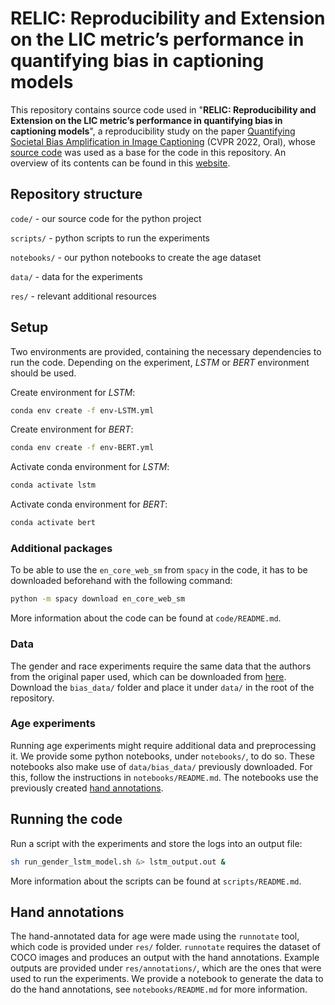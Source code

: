 #  **RELIC: Reproducibility and Extension on the LIC metric’s performance in quantifying bias in captioning models**

This repository contains source code used in "**RELIC: Reproducibility and Extension on the LIC metric’s performance in quantifying bias in captioning models**",
a reproducibility study on the paper [Quantifying Societal Bias Amplification in Image Captioning](https://openaccess.thecvf.com/content/CVPR2022/html/Hirota_Quantifying_Societal_Bias_Amplification_in_Image_Captioning_CVPR_2022_paper.html) (CVPR 2022, Oral),
whose [source code](https://github.com/rebnej/lick-caption-bias.git) was used as a base for the code in this repository.
An overview of its contents can be found in this [website](https://sites.google.com/view/cvpr-2022-quantify-bias/home).

## Repository structure

`code/` - our source code for the python project

`scripts/` - python scripts to run the experiments

`notebooks/` - our python notebooks to create the age dataset

`data/` - data for the experiments

`res/` - relevant additional resources

## Setup

Two environments are provided, containing the necessary dependencies to run the code.
Depending on the experiment, *LSTM* or *BERT* environment should be used.

Create environment for *LSTM*:

```bash
conda env create -f env-LSTM.yml
```

Create environment for *BERT*:

```bash
conda env create -f env-BERT.yml
```

Activate conda environment for *LSTM*:

```bash
conda activate lstm
```

Activate conda environment for *BERT*:

```bash
conda activate bert
```

### Additional packages

To be able to use the `en_core_web_sm` from `spacy` in the code, it has to be downloaded beforehand with the following command:

```bash
python -m spacy download en_core_web_sm
```

More information about the code can be found at `code/README.md`.

### Data

The gender and race experiments require the same data that the authors from the original paper used, which can be downloaded from [here](https://drive.google.com/drive/folders/1PI03BqcnhdXZi2QY9PUHzWn4cxgdonT-).
Download the `bias_data/` folder and place it under `data/` in the root of the repository.

### Age experiments

Running age experiments might require additional data and preprocessing it.
We provide some python notebooks, under `notebooks/`, to do so.
These notebooks also make use of `data/bias_data/` previously downloaded.
For this, follow the instructions in `notebooks/README.md`.
The notebooks use the previously created [hand annotations](#hand-annotations).

## Running the code

Run a script with the experiments and store the logs into an output file:

```bash
sh run_gender_lstm_model.sh &> lstm_output.out &
```

More information about the scripts can be found at `scripts/README.md`.

## Hand annotations

The hand-annotated data for age were made using the `runnotate` tool, which code is provided under `res/` folder.
`runnotate` requires the dataset of COCO images and produces an output with the hand annotations.
Example outputs are provided under `res/annotations/`, which are the ones that were used to run the experiments.
We provide a notebook to generate the data to do the hand annotations, see `notebooks/README.md` for more information.